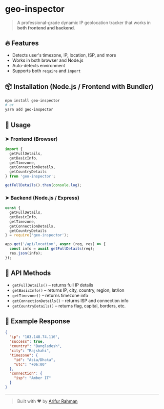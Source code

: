 # geo-inspector

> A professional-grade dynamic IP geolocation tracker that works in **both frontend and backend**.

## 🔥 Features
- Detects user's timezone, IP, location, ISP, and more
- Works in both browser and Node.js
- Auto-detects environment
- Supports both `require` and `import`

## 📦 Installation (Node.js / Frontend with Bundler)
```bash
npm install geo-inspector
# or
yarn add geo-inspector
```

## 📖 Usage

### ➤ Frontend (Browser)
```js
import {
  getFullDetails,
  getBasicInfo,
  getTimezone,
  getConnectionDetails,
  getCountryDetails
} from 'geo-inspector';

getFullDetails().then(console.log);

```

### ➤ Backend (Node.js / Express)
```js
const {
  getFullDetails,
  getBasicInfo,
  getTimezone,
  getConnectionDetails,
  getCountryDetails
} = require('geo-inspector');

app.get('/api/location', async (req, res) => {
  const info = await getFullDetails(req);
  res.json(info);
});

```

## 📘 API Methods
- `getFullDetails()` – returns full IP details
- `getBasicInfo()` – returns IP, city, country, region, lat/lon
- `getTimezone()` – returns timezone info
- `getConnectionDetails()` – returns ISP and connection info
- `getCountryDetails()` – returns flag, capital, borders, etc.

## 🧠 Example Response
```json
{
  "ip": "103.148.74.116",
  "success": true,
  "country": "Bangladesh",
  "city": "Rajshahi",
  "timezone": {
    "id": "Asia/Dhaka",
    "utc": "+06:00"
  },
  "connection": {
    "isp": "Amber IT"
  }
}
```

---

> Built with ❤️ by [Arifur Rahman](https://github.com/antor-arif)